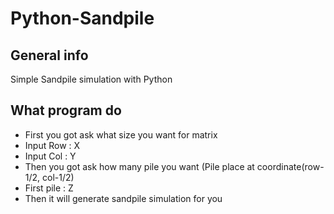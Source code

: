 # Python-Sandpile

## General info
Simple Sandpile simulation with Python

## What program do
- First you got ask what size you want for matrix
- Input Row : X
- Input Col : Y
- Then you got ask how many pile you want (Pile place at coordinate(row-1/2, col-1/2)
- First pile : Z
- Then it will generate sandpile simulation for you
